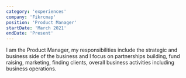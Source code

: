 ```yaml
---
category: 'experiences'
company: 'Fikrcmap'
position: 'Product Manager'
startDate: 'March 2021'
endDate: 'Present'
---
```


I am the Product Manager, my responsibilities include the strategic and business side of the business and I focus on partnerships building, fund raising, marketing, finding clients, overall business activities including business operations.